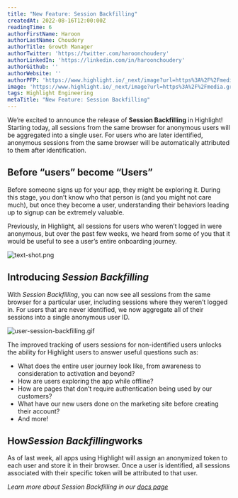 ```yaml
---
title: "New Feature: Session Backfilling"
createdAt: 2022-08-16T12:00:00Z
readingTime: 6
authorFirstName: Haroon
authorLastName: Choudery
authorTitle: Growth Manager
authorTwitter: 'https://twitter.com/haroonchoudery'
authorLinkedIn: 'https://linkedin.com/in/haroonchoudery'
authorGithub: ''
authorWebsite: ''
authorPFP: 'https://www.highlight.io/_next/image?url=https%3A%2F%2Fmedia.graphassets.com%2FfKKhW39R0SE2hTIalLzG&w=1920&q=75'
image: 'https://www.highlight.io/_next/image?url=https%3A%2F%2Fmedia.graphassets.com%2Fu0i9m0AvTeK7fnloh2WS&w=1920&q=75'
tags: Highlight Engineering
metaTitle: "New Feature: Session Backfilling"
---
```


We’re excited to announce the release of **Session Backfilling** in Highlight! Starting today, all sessions from the same browser for anonymous users will be aggregated into a single user. For users who are later identified, anonymous sessions from the same browser will be automatically attributed to them after identification.

## Before “users” become “Users”

Before someone signs up for your app, they might be exploring it. During this stage, you don’t know who that person is (and you might not care much), but once they become a user, understanding their behaviors leading up to signup can be extremely valuable.

Previously, in Highlight, all sessions for users who weren’t logged in were anonymous, but over the past few weeks, we heard from some of you that it would be useful to see a user’s entire onboarding journey.

![text-shot.png](https://media.graphassets.com/33uHSopJQDyTcFI45YwY "text-shot.png")

## Introducing _Session Backfilling_

With _Session Backfilling_, you can now see all sessions from the same browser for a particular user, including sessions where they weren’t logged in. For users that are never identified, we now aggregate all of their sessions into a single anonymous user ID.

![user-session-backfilling.gif](https://media.graphassets.com/iTdNLTQTyiLislw9qTy6 "user-session-backfilling.gif")

The improved tracking of users sessions for non-identified users unlocks the ability for Highlight users to answer useful questions such as:

-   What does the entire user journey look like, from awareness to consideration to activation and beyond?
-   How are users exploring the app while offline?
-   How are pages that don’t require authentication being used by our customers?
-   What have our new users done on the marketing site before creating their account?
-   And more!

## **How**_Session Backfilling_**works**

As of last week, all apps using Highlight will assign an anonymized token to each user and store it in their browser. Once a user is identified, all sessions associated with their specific token will be attributed to that user.

_Learn more about Session Backfilling in our [_docs page_](https://docs.highlight.run/identifying-users#BXEtr "https://docs.highlight.run/identifying-users#BXEtr")_
